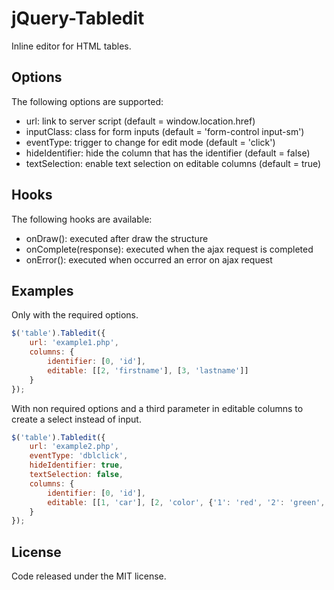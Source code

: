 # jQuery-Tabledit
Inline editor for HTML tables.

## Options
The following options are supported:
* url: link to server script (default = window.location.href)
* inputClass: class for form inputs (default = 'form-control input-sm')
* eventType: trigger to change for edit mode (default = 'click')
* hideIdentifier: hide the column that has the identifier (default = false)
* textSelection: enable text selection on editable columns (default = true)

## Hooks
The following hooks are available:
* onDraw(): executed after draw the structure
* onComplete(response): executed when the ajax request is completed
* onError(): executed when occurred an error on ajax request

## Examples
Only with the required options.

```js
$('table').Tabledit({
    url: 'example1.php',
    columns: {
        identifier: [0, 'id'],                    
        editable: [[2, 'firstname'], [3, 'lastname']]
    }
});
```

With non required options and a third parameter in editable columns to create a select instead of input.

```js
$('table').Tabledit({
    url: 'example2.php',
    eventType: 'dblclick',
    hideIdentifier: true,
    textSelection: false,
    columns: {
        identifier: [0, 'id'],                    
        editable: [[1, 'car'], [2, 'color', {'1': 'red', '2': 'green', '3': 'blue'}]]
    }
});
```

## License
Code released under the MIT license.
